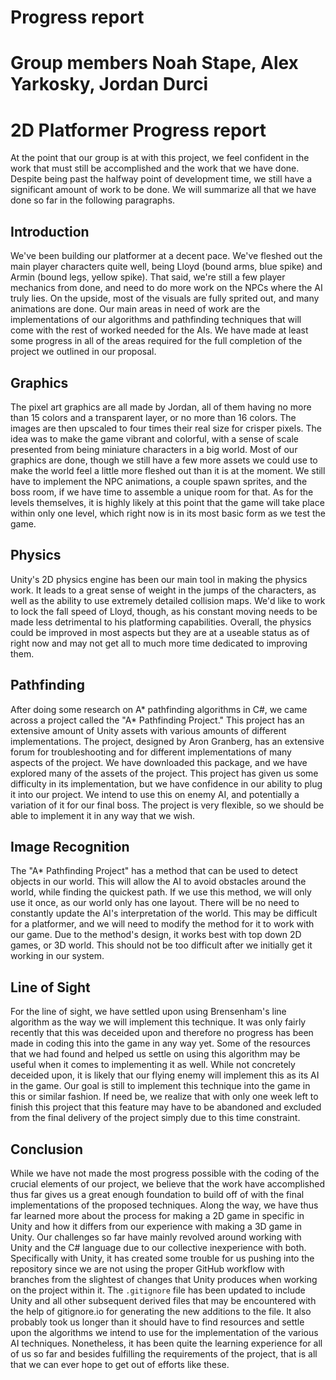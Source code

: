 # Progress report
# Group members Noah Stape, Alex Yarkosky, Jordan Durci

# 2D Platformer Progress report

At the point that our group is at with this project, we feel confident in the work that must still be accomplished and the work that we have done. Despite being past the halfway point of development time, we still have a significant amount of work to be done. We will summarize all that we have done so far in the following paragraphs.

## Introduction

We've been building our platformer at a decent pace.  We've fleshed out the main player characters quite well, being Lloyd (bound arms, blue spike) and Armin (bound legs, yellow spike).  That said, we're still a few player mechanics from done, and need to do more work on the NPCs where the AI truly lies.  On the upside, most of the visuals are fully sprited out, and many animations are done.  Our main areas in need of work are the implementations of our algorithms and pathfinding techniques that will come with the rest of worked needed for the AIs.  We have made at least some progress in all of the areas required for the full completion of the project we outlined in our proposal.

## Graphics

The pixel art graphics are all made by Jordan, all of them having no more than 15 colors and a transparent layer, or no more than 16 colors.  The images are then upscaled to four times their real size for crisper pixels.  The idea was to make the game vibrant and colorful, with a sense of scale presented from being miniature characters in a big world.  Most of our graphics are done, though we still have a few more assets we could use to make the world feel a little more fleshed out than it is at the moment.  We still have to implement the NPC animations, a couple spawn sprites, and the boss room, if we have time to assemble a unique room for that.  As for the levels themselves, it is highly likely at this point that the game will take place within only one level, which right now is in its most basic form as we test the game.

## Physics

Unity's 2D physics engine has been our main tool in making the physics work.  It leads to a great sense of weight in the jumps of the characters, as well as the ability to use extremely detailed collision maps.  We'd like to work to lock the fall speed of Lloyd, though, as his constant moving needs to be made less detrimental to his platforming capabilities. Overall, the physics could be improved in most aspects but they are at a useable status as of right now and may not get all to much more time dedicated to improving them.

## Pathfinding

After doing some research on A* pathfinding algorithms in C#, we came across a project called the "A* Pathfinding Project." This project has an extensive amount of Unity assets with various amounts of different implementations. The project, designed by Aron Granberg, has an extensive forum for troubleshooting and for different implementations of many aspects of the project. We have downloaded this package, and we have explored many of the assets of the project. This project has given us some difficulty in its implementation, but we have confidence in our ability to plug it into our project. We intend to use this on enemy AI, and potentially a variation of it for our final boss. The project is very flexible, so we should be able to implement it in any way that we wish.

## Image Recognition

The "A* Pathfinding Project" has a method that can be used to detect objects in our world. This will allow the AI to avoid obstacles around the world, while finding the quickest path. If we use this method, we will only use it once, as our world only has one layout. There will be no need to constantly update the AI's interpretation of the world. This may be difficult for a platformer, and we will need to modify the method for it to work with our game. Due to the method's design, it works best with top down 2D games, or 3D world. This should not be too difficult after we initially get it working in our system.

## Line of Sight

For the line of sight, we have settled upon using Brensenham's line algorithm as the way we will implement this technique. It was only fairly recently that this was deceided upon and therefore no progress has been made in coding this into the game in any way yet. Some of the resources that we had found and helped us settle on using this algorithm may be useful when it comes to implementing it as well. While not concretely deceided upon, it is likely that our flying enemy will implement this as its AI in the game. Our goal is still to implement this technique into the game in this or similar fashion. If need be, we realize that with only one week left to finish this project that this feature may have to be abandoned and excluded from the final delivery of the project simply due to this time constraint.

## Conclusion

While we have not made the most progress possible with the coding of the crucial elements of our project, we believe that the work have accomplished thus far gives us a great enough foundation to build off of with the final implementations of the proposed techniques. Along the way, we have thus far learned more about the process for making a 2D game in specific in Unity and how it differs from our experience with making a 3D game in Unity. Our challenges so far have mainly revolved around working with Unity and the C# language due to our collective inexperience with both. Specifically with Unity, it has created some trouble for us pushing into the repository since we are not using the proper GitHub workflow with branches from the slightest of changes that Unity produces when working on the project within it. The `.gitignore` file has been updated to include Unity and all other subsequent derived files that may be encountered with the help of gitignore.io for generating the new additions to the file. It also probably took us longer than it should have to find resources and settle upon the algorithms we intend to use for the implementation of the various AI techniques. Nonetheless, it has been quite the learning experience for all of us so far and besides fulfilling the requirements of the project, that is all that we can ever hope to get out of efforts like these.
